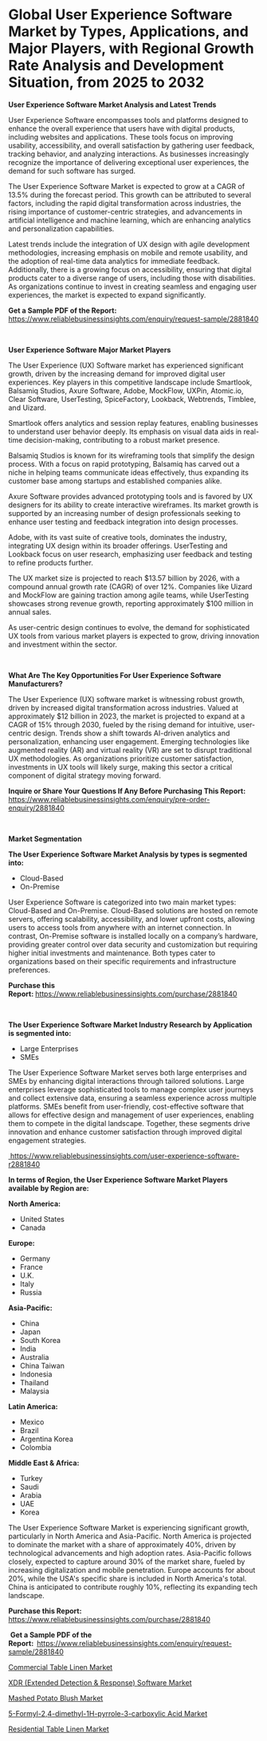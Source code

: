 <p><h1>Global User Experience Software Market by Types, Applications, and Major Players, with Regional Growth Rate Analysis and Development Situation, from 2025 to 2032</h1></p><p><strong>User Experience Software Market Analysis and Latest Trends</strong></p>
<p><p>User Experience Software encompasses tools and platforms designed to enhance the overall experience that users have with digital products, including websites and applications. These tools focus on improving usability, accessibility, and overall satisfaction by gathering user feedback, tracking behavior, and analyzing interactions. As businesses increasingly recognize the importance of delivering exceptional user experiences, the demand for such software has surged.</p><p>The User Experience Software Market is expected to grow at a CAGR of 13.5% during the forecast period. This growth can be attributed to several factors, including the rapid digital transformation across industries, the rising importance of customer-centric strategies, and advancements in artificial intelligence and machine learning, which are enhancing analytics and personalization capabilities. </p><p>Latest trends include the integration of UX design with agile development methodologies, increasing emphasis on mobile and remote usability, and the adoption of real-time data analytics for immediate feedback. Additionally, there is a growing focus on accessibility, ensuring that digital products cater to a diverse range of users, including those with disabilities. As organizations continue to invest in creating seamless and engaging user experiences, the market is expected to expand significantly.</p></p>
<p><strong>Get a Sample PDF of the Report:&nbsp;</strong> <a href="https://www.reliablebusinessinsights.com/enquiry/request-sample/2881840?utm_campaign=84&utm_medium=2&utm_source=Github&utm_content=ia&utm_term=12032025&utm_id=user-experience-software">https://www.reliablebusinessinsights.com/enquiry/request-sample/2881840</a></p>
<p>&nbsp;</p>
<p><strong>User Experience Software Major Market Players</strong></p>
<p><p>The User Experience (UX) Software market has experienced significant growth, driven by the increasing demand for improved digital user experiences. Key players in this competitive landscape include Smartlook, Balsamiq Studios, Axure Software, Adobe, MockFlow, UXPin, Atomic.io, Clear Software, UserTesting, SpiceFactory, Lookback, Webtrends, Timblee, and Uizard.</p><p>Smartlook offers analytics and session replay features, enabling businesses to understand user behavior deeply. Its emphasis on visual data aids in real-time decision-making, contributing to a robust market presence.</p><p>Balsamiq Studios is known for its wireframing tools that simplify the design process. With a focus on rapid prototyping, Balsamiq has carved out a niche in helping teams communicate ideas effectively, thus expanding its customer base among startups and established companies alike.</p><p>Axure Software provides advanced prototyping tools and is favored by UX designers for its ability to create interactive wireframes. Its market growth is supported by an increasing number of design professionals seeking to enhance user testing and feedback integration into design processes.</p><p>Adobe, with its vast suite of creative tools, dominates the industry, integrating UX design within its broader offerings. UserTesting and Lookback focus on user research, emphasizing user feedback and testing to refine products further.</p><p>The UX market size is projected to reach $13.57 billion by 2026, with a compound annual growth rate (CAGR) of over 12%. Companies like Uizard and MockFlow are gaining traction among agile teams, while UserTesting showcases strong revenue growth, reporting approximately $100 million in annual sales. </p><p>As user-centric design continues to evolve, the demand for sophisticated UX tools from various market players is expected to grow, driving innovation and investment within the sector.</p></p>
<p>&nbsp;</p>
<p><strong>What Are The Key Opportunities For User Experience Software Manufacturers?</strong></p>
<p><p>The User Experience (UX) software market is witnessing robust growth, driven by increased digital transformation across industries. Valued at approximately $12 billion in 2023, the market is projected to expand at a CAGR of 15% through 2030, fueled by the rising demand for intuitive, user-centric design. Trends show a shift towards AI-driven analytics and personalization, enhancing user engagement. Emerging technologies like augmented reality (AR) and virtual reality (VR) are set to disrupt traditional UX methodologies. As organizations prioritize customer satisfaction, investments in UX tools will likely surge, making this sector a critical component of digital strategy moving forward.</p></p>
<p><strong>Inquire or Share Your Questions If Any Before Purchasing This Report:</strong> <a href="https://www.reliablebusinessinsights.com/enquiry/pre-order-enquiry/2881840?utm_campaign=84&utm_medium=2&utm_source=Github&utm_content=ia&utm_term=12032025&utm_id=user-experience-software">https://www.reliablebusinessinsights.com/enquiry/pre-order-enquiry/2881840</a></p>
<p>&nbsp;</p>
<p><strong>Market Segmentation</strong></p>
<p><strong>The User Experience Software Market Analysis by types is segmented into:</strong></p>
<p><ul><li>Cloud-Based</li><li>On-Premise</li></ul></p>
<p><p>User Experience Software is categorized into two main market types: Cloud-Based and On-Premise. Cloud-Based solutions are hosted on remote servers, offering scalability, accessibility, and lower upfront costs, allowing users to access tools from anywhere with an internet connection. In contrast, On-Premise software is installed locally on a company’s hardware, providing greater control over data security and customization but requiring higher initial investments and maintenance. Both types cater to organizations based on their specific requirements and infrastructure preferences.</p></p>
<p><strong>Purchase this Report:&nbsp;</strong><a href="https://www.reliablebusinessinsights.com/purchase/2881840?utm_campaign=84&utm_medium=2&utm_source=Github&utm_content=ia&utm_term=12032025&utm_id=user-experience-software">https://www.reliablebusinessinsights.com/purchase/2881840</a></p>
<p>&nbsp;</p>
<p><strong>The User Experience Software Market Industry Research by Application is segmented into:</strong></p>
<p><ul><li>Large Enterprises</li><li>SMEs</li></ul></p>
<p><p>The User Experience Software Market serves both large enterprises and SMEs by enhancing digital interactions through tailored solutions. Large enterprises leverage sophisticated tools to manage complex user journeys and collect extensive data, ensuring a seamless experience across multiple platforms. SMEs benefit from user-friendly, cost-effective software that allows for effective design and management of user experiences, enabling them to compete in the digital landscape. Together, these segments drive innovation and enhance customer satisfaction through improved digital engagement strategies.</p></p>
<p><a href="https://www.reliablebusinessinsights.com/user-experience-software-r2881840?utm_campaign=84&utm_medium=2&utm_source=Github&utm_content=ia&utm_term=12032025&utm_id=user-experience-software">&nbsp;https://www.reliablebusinessinsights.com/user-experience-software-r2881840</a></p>
<p><strong>In terms of Region, the User Experience Software Market Players available by Region are:</strong></p>
<p>
    <p> <strong> North America: </strong>
        <ul>
            <li>United States</li>
            <li>Canada</li>
        </ul>
        </p> 
    <p> <strong> Europe: </strong>
        <ul>
            <li>Germany</li>
            <li>France</li>
            <li>U.K.</li>
            <li>Italy</li>
            <li>Russia</li>
        </ul>
        </p> 
    <p> <strong> Asia-Pacific: </strong>
        <ul>
            <li>China</li>
            <li>Japan</li>
            <li>South Korea</li>
            <li>India</li>
            <li>Australia</li>
            <li>China Taiwan</li>
            <li>Indonesia</li>
            <li>Thailand</li>
            <li>Malaysia</li>
        </ul>
        </p> 
    <p> <strong> Latin America: </strong>
        <ul>
            <li>Mexico</li>
            <li>Brazil</li>
            <li>Argentina Korea</li>
            <li>Colombia</li>
        </ul>
        </p> 
    <p> <strong> Middle East & Africa: </strong>
        <ul>
            <li>Turkey</li>
            <li>Saudi</li>
            <li>Arabia</li>
            <li>UAE</li>
            <li>Korea</li>
        </ul>
    </p>
    </p>
<p><p>The User Experience Software Market is experiencing significant growth, particularly in North America and Asia-Pacific. North America is projected to dominate the market with a share of approximately 40%, driven by technological advancements and high adoption rates. Asia-Pacific follows closely, expected to capture around 30% of the market share, fueled by increasing digitalization and mobile penetration. Europe accounts for about 20%, while the USA's specific share is included in North America's total. China is anticipated to contribute roughly 10%, reflecting its expanding tech landscape.</p></p>
<p><strong>Purchase this Report: </strong><a href="https://www.reliablebusinessinsights.com/purchase/2881840?utm_campaign=84&utm_medium=2&utm_source=Github&utm_content=ia&utm_term=12032025&utm_id=user-experience-software">https://www.reliablebusinessinsights.com/purchase/2881840</a></p>
<p>&nbsp;<strong>Get a Sample PDF of the Report:&nbsp;&nbsp;</strong><a href="https://www.reliablebusinessinsights.com/enquiry/request-sample/2881840?utm_campaign=84&utm_medium=2&utm_source=Github&utm_content=ia&utm_term=12032025&utm_id=user-experience-software">https://www.reliablebusinessinsights.com/enquiry/request-sample/2881840</a></p>
<p><strong></strong></p>
<p><p><a href="https://github.com/nwokechock6s/Market-Research-Report-List-1/blob/main/commercial-table-linen-market.md?utm_campaign=84&utm_medium=2&utm_source=Github&utm_content=ia&utm_term=12032025&utm_id=user-experience-software">Commercial Table Linen Market</a></p><p><a href="https://github.com/boudykodumi/Market-Research-Report-List-1/blob/main/xdr-extended-detection-response-software-market.md?utm_campaign=84&utm_medium=2&utm_source=Github&utm_content=ia&utm_term=12032025&utm_id=user-experience-software">XDR (Extended Detection & Response) Software Market</a></p><p><a href="https://github.com/ummulmzu/Market-Research-Report-List-1/blob/main/mashed-potato-blush-market.md?utm_campaign=84&utm_medium=2&utm_source=Github&utm_content=ia&utm_term=12032025&utm_id=user-experience-software">Mashed Potato Blush Market</a></p><p><a href="https://github.com/vsiljgestel/Market-Research-Report-List-1/blob/main/5-formyl-24-dimethyl-1h-pyrrole-3-carboxylic-acid-market.md?utm_campaign=84&utm_medium=2&utm_source=Github&utm_content=ia&utm_term=12032025&utm_id=user-experience-software">5-Formyl-2,4-dimethyl-1H-pyrrole-3-carboxylic Acid Market</a></p><p><a href="https://github.com/aiamekar/Market-Research-Report-List-1/blob/main/residential-table-linen-market.md?utm_campaign=84&utm_medium=2&utm_source=Github&utm_content=ia&utm_term=12032025&utm_id=user-experience-software">Residential Table Linen Market</a></p></p>